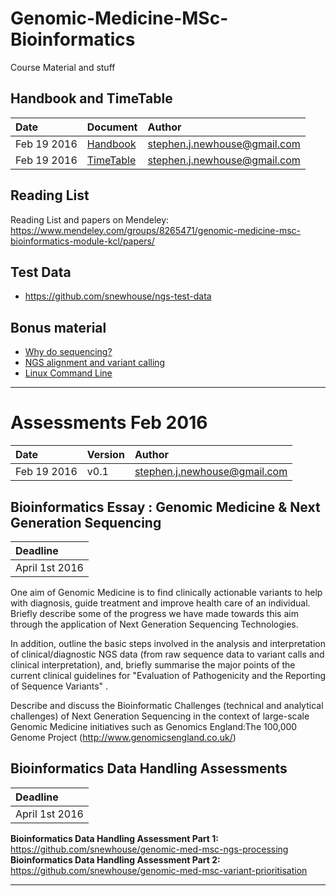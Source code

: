 # Genomic-Medicine-MSc-Bioinformatics
Course Material and stuff

## Handbook and TimeTable

| Date |  Document | Author |
|:------|:----------|:----------|  
| Feb 19 2016 | [Handbook](https://github.com/snewhouse/Genomic-Medicine-MSc-Bioinformatics/blob/master/kcl-Feb-2016/Handbook.7BBG2014.M7.Bioinformatics.Genomic.Medicine.Feb.2016.doc)  | <stephen.j.newhouse@gmail.com>|
| Feb 19 2016 | [TimeTable](https://github.com/snewhouse/Genomic-Medicine-MSc-Bioinformatics/blob/master/kcl-Feb-2016/TimeTable.7BBG2014.M7.Bioinformatics.Genomic.Medicine.Feb.2016.xlsx) | <stephen.j.newhouse@gmail.com>|

## Reading List
Reading List and papers on Mendeley: https://www.mendeley.com/groups/8265471/genomic-medicine-msc-bioinformatics-module-kcl/papers/

## Test Data
- https://github.com/snewhouse/ngs-test-data

## Bonus material 
- [Why do sequencing?](https://github.com/snewhouse/Genomic-Medicine-MSc-Bioinformatics/blob/master/kcl-Feb-2016/ngs-intro-dunning/ngs-intro.Rmd)
- [NGS alignment and variant calling](https://github.com/ekg/alignment-and-variant-calling-tutorial)
- [Linux Command Line](http://linuxcommand.org/index.php)  


******************

# Assessments Feb 2016

| Date |  Version | Author |
|:------|:----------|:----------|  
| Feb 19 2016 | v0.1 |<stephen.j.newhouse@gmail.com>|

## Bioinformatics Essay : Genomic Medicine & Next Generation Sequencing 

| Deadline |
|:------|
| April 1st 2016 | 


One aim of Genomic Medicine is to find clinically actionable variants to help with diagnosis, guide treatment and improve health care of an individual. Briefly describe some of the progress we have made towards this aim through the application of Next Generation Sequencing Technologies.

In addition, outline the basic steps involved in the analysis and interpretation of clinical/diagnostic NGS data (from raw sequence data to variant calls and clinical interpretation), and, briefly summarise the major points of the current clinical guidelines for "Evaluation of Pathogenicity and the Reporting of Sequence Variants" .

Describe and discuss the Bioinformatic Challenges (technical and analytical challenges) of Next Generation Sequencing in the context of large-scale Genomic Medicine initiatives such as Genomics England:The 100,000 Genome Project (http://www.genomicsengland.co.uk/)

## Bioinformatics Data Handling Assessments

| Deadline |
|:------|
| April 1st 2016 | 

**Bioinformatics Data Handling Assessment Part 1:** https://github.com/snewhouse/genomic-med-msc-ngs-processing  
**Bioinformatics Data Handling Assessment Part 2:** https://github.com/snewhouse/genomic-med-msc-variant-prioritisation  


**************



